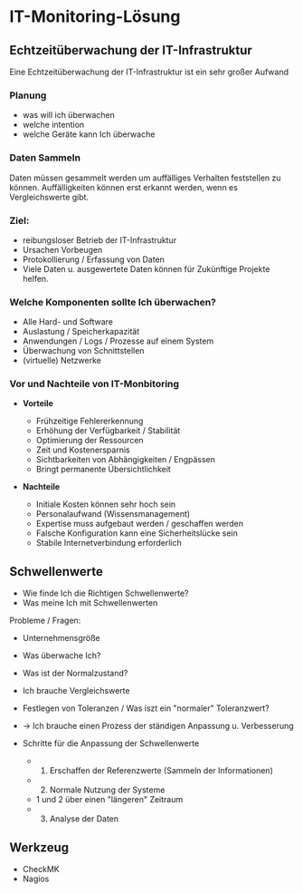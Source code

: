 # IT-Monitoring-Lösung
## Echtzeitüberwachung der IT-Infrastruktur
Eine Echtzeitüberwachung der IT-Infrastruktur ist ein sehr großer Aufwand

### Planung
+ was will ich überwachen
+ welche intention
+ welche Geräte kann Ich überwache

### Daten Sammeln  
Daten müssen gesammelt werden um auffälliges Verhalten feststellen zu können. Auffälligkeiten können erst erkannt werden, wenn es Vergleichswerte gibt. 

### Ziel:  
+ reibungsloser Betrieb der IT-Infrastruktur
+ Ursachen Vorbeugen 
+ Protokollierung / Erfassung von Daten
+ Viele Daten u. ausgewertete Daten können für Zukünftige Projekte helfen.

### Welche Komponenten sollte Ich überwachen?
+ Alle Hard- und Software
+ Auslastung / Speicherkapazität
+ Anwendungen / Logs / Prozesse auf einem System
+ Überwachung von Schnittstellen
+ (virtuelle) Netzwerke

### Vor und Nachteile von IT-Monbitoring
+ **Vorteile**
    + Frühzeitige Fehlererkennung
    + Erhöhung der Verfügbarkeit / Stabilität
    + Optimierung der Ressourcen
    + Zeit und Kostenersparnis
    + Sichtbarkeiten von Abhängigkeiten / Engpässen 
    + Bringt permanente Übersichtlichkeit

+ **Nachteile**
    + Initiale Kosten können sehr hoch sein
    + Personalaufwand (Wissensmanagement)
    + Expertise muss aufgebaut werden / geschaffen werden 
    + Falsche Konfiguration kann eine Sicherheitslücke sein
    + Stabile Internetverbindung erforderlich

## Schwellenwerte
+ Wie finde Ich die Richtigen Schwellenwerte?
+ Was meine Ich mit Schwellenwerten

 Probleme / Fragen:
 + Unternehmensgröße
 + Was überwache Ich?
 + Was ist der Normalzustand?
 + Ich brauche Vergleichswerte
 + Festlegen von Toleranzen / Was iszt ein "normaler" Toleranzwert?
 + -> Ich brauche einen Prozess der ständigen Anpassung u. Verbesserung

 + Schritte für die Anpassung der Schwellenwerte
    + 1. Erschaffen der Referenzwerte (Sammeln der Informationen) 
    + 2. Normale Nutzung der Systeme  
    + 1 und 2 über einen "längeren" Zeitraum
    + 3. Analyse der Daten 



 



## Werkzeug
+ CheckMK
+ Nagios